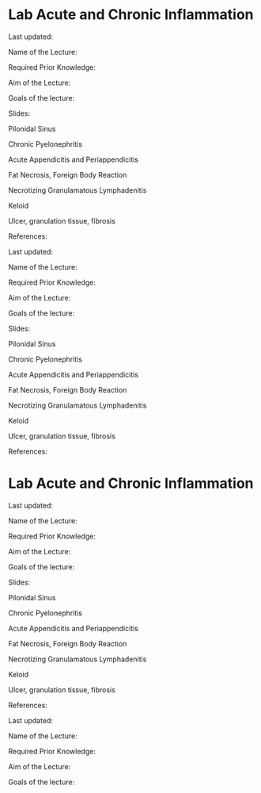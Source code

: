 # Lab Acute and Chronic Inflammation


Last updated:

Name of the Lecture:

Required Prior Knowledge:

Aim of the Lecture:

Goals of the lecture:

  


Slides:

Pilonidal Sinus

Chronic Pyelonephritis

Acute Appendicitis and Periappendicitis

Fat Necrosis, Foreign Body Reaction

Necrotizing Granulamatous Lymphadenitis

Keloid

Ulcer, granulation tissue, fibrosis

  


  


References:

Last updated:

Name of the Lecture:

Required Prior Knowledge:

Aim of the Lecture:

Goals of the lecture:

  


Slides:

Pilonidal Sinus

Chronic Pyelonephritis

Acute Appendicitis and Periappendicitis

Fat Necrosis, Foreign Body Reaction

Necrotizing Granulamatous Lymphadenitis

Keloid

Ulcer, granulation tissue, fibrosis

  


  


References:

# Lab Acute and Chronic Inflammation

Last updated:

Name of the Lecture:

Required Prior Knowledge:

Aim of the Lecture:

Goals of the lecture:

Slides:

Pilonidal Sinus

Chronic Pyelonephritis

Acute Appendicitis and Periappendicitis

Fat Necrosis, Foreign Body Reaction

Necrotizing Granulamatous Lymphadenitis

Keloid

Ulcer, granulation tissue, fibrosis

References:

Last updated:

Name of the Lecture:

Required Prior Knowledge:

Aim of the Lecture:

Goals of the lecture:



